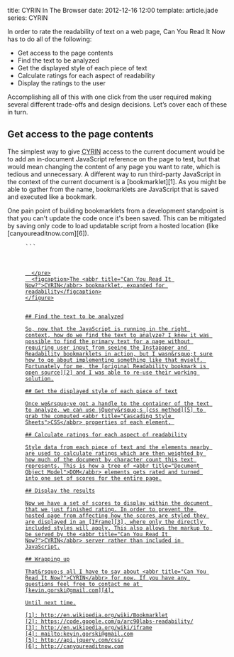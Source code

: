 title: CYRIN In The Browser
date: 2012-12-16 12:00
template: article.jade
series: CYRIN

In order to rate the readability of text on a web page, Can You Read It Now has to do all of the following:

* Get access to the page contents
* Find the text to be analyzed
* Get the displayed style of each piece of text
* Calculate ratings for each aspect of readability
* Display the ratings to the user

Accomplishing all of this with one click from the user required making several different trade-offs and design decisions. Let&rsquo;s cover each of these in turn.

## Get access to the page contents

The simplest way to give <abbr title="Can You Read It Now?">CYRIN</abbr> access to the current document would be to add an in-document JavaScript reference on the page to test, but that would mean changing the content of any page you want to rate, which is tedious and unnecessary. A different way to run third-party JavaScript in the context of the current document is a [bookmarklet][1]. As you might be able to gather from the name, bookmarklets are JavaScript that is saved and executed like a bookmark.

One pain point of building bookmarklets from a development standpoint is that you can't update the code once it's been saved. This can be mitigated by saving only code to load updatable script from a hosted location (like [canyoureaditnow.com][6]).

<figure>
  <pre>
```
<a id="Target" href="javascript:
  (function(){
    if(typeof CYRIN=='undefined'
     ||typeof CYRIN.Bookmarklet=='undefined'){

      document.body.appendChild(document.createElement('script')).src=
        'http://canyoureaditnow.com/Bookmarklet.js?'+(Math.random())

    } else {
      CYRIN.Bookmarklet.analyze()
    }
  })();">CYRIN?</a>
```
  </pre>
  <figcaption>The <abbr title="Can You Read It Now?">CYRIN</abbr> bookmarklet, expanded for readability</figcaption>
</figure>


## Find the text to be analyzed

So, now that the JavaScript is running in the right context, how do we find the text to analyze? I knew it was possible to find the primary text for a page without requiring user input from seeing the Instapaper and Readability bookmarklets in action, but I wasn&rsquo;t sure how to go about implementing something like that myself. Fortunately for me, the [original Readability bookmark is open source][2] and I was able to re-use their working solution.

## Get the displayed style of each piece of text

Once we&rsquo;ve got a handle to the container of the text to analyze, we can use jQuery&rsquo;s [css method][5] to grab the computed <abbr title="Cascading Style Sheets">CSS</abbr> properties of each element. 

## Calculate ratings for each aspect of readability

Style data from each piece of text and the elements nearby are used to calculate ratings which are then weighted by how much of the document by character count this text represents. This is how a tree of <abbr title="Document Object Model">DOM</abbr> elements gets rated and turned into one set of scores for the entire page.

## Display the results

Now we have a set of scores to display within the document that we just finished rating. In order to prevent the hosted page from affecting how the scores are styled they are displayed in an [IFrame][3], where only the directly included styles will apply. This also allows the markup to be served by the <abbr title="Can You Read It Now?">CYRIN</abbr> server rather than included in JavaScript.

## Wrapping up

That&rsquo;s all I have to say about <abbr title="Can You Read It Now?">CYRIN</abbr> for now. If you have any questions feel free to contact me at [kevin.gorski@gmail.com][4].

Until next time.

[1]: http://en.wikipedia.org/wiki/Bookmarklet
[2]: https://code.google.com/p/arc90labs-readability/
[3]: http://en.wikipedia.org/wiki/iframe
[4]: mailto:kevin.gorski@gmail.com
[5]: http://api.jquery.com/css/
[6]: http://canyoureaditnow.com